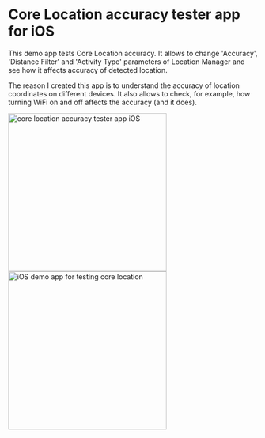 # Core Location accuracy tester app for iOS

This demo app tests Core Location accuracy. It allows to change 'Accuracy', 'Distance Filter' and 'Activity Type' parameters of Location Manager and see how it affects accuracy of detected location.

The reason I created this app is to understand the accuracy of location coordinates on different devices. It also allows to check, for example, how turning WiFi on and off affects the accuracy (and it does).

<img src='https://github.com/evgenyneu/core-location-tester-ios/blob/master/graphics/core-location-tester-ios-1.png' alt='core location accuracy tester app iOS' width='320'> <img src='https://raw.githubusercontent.com/evgenyneu/core-location-tester-ios/master/graphics/core-location-tester-ios-2.png' alt='iOS demo app for testing core location' width='320'>
